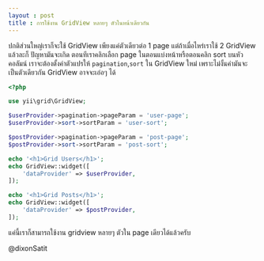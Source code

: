 ```yaml
---
layout : post
title : การใช้งาน GridView หลายๆ ตัวในหน้าเดียวกัน
---
```


ปกติส่วนใหญ่เราก็จะใช้ GridView เพียงแค่ตัวเดียวต่อ 1 page แต่ถ้าเมื่อไหร่เราใช้ 2 GridView แล้วละก็ ปัญหามันจะเกิด ตอนทีเราคลิกเลือก page ในตอนแบ่งหน้าหรือตอนคลิก sort บนหัวคอลัมน์ เราจะต้องตั้งค่าตัวแปรให้ `pagination`,`sort` ใน GridView ใหม่ เพราะไม่งั้นค่ามันจะเป็นตัวเดียวกัน GridView อาจจะเอ๋อๆ ได้

```php
<?php  

use yii\grid\GridView;

$userProvider->pagination->pageParam = 'user-page';
$userProvider->sort->sortParam = 'user-sort';

$postProvider->pagination->pageParam = 'post-page';
$postProvider->sort->sortParam = 'post-sort';

echo '<h1>Grid Users</h1>';
echo GridView::widget([
    'dataProvider' => $userProvider,
]);

echo '<h1>Grid Posts</h1>';
echo GridView::widget([
    'dataProvider' => $postProvider,
]);
```

แค่นี้เราก็สามารถใช้งาน gridview หลายๆ ตัวใน page เดียวได้แล้วครับ

@dixonSatit
